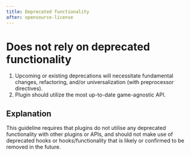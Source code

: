 ```yaml
---
title: Deprecated functionality
after: opensource-license
---
```


# Does not rely on deprecated functionality

1. Upcoming or existing deprecations will necessitate fundamental changes, refactoring, and/or universalization (with preprocessor directives).
2. Plugin should utilize the most up-to-date game-agnostic API.

## Explanation

This guideline requires that plugins do not utilise any deprecated functionality with other plugins or APIs, and should not make use of deprecated hooks or hooks/functionality that is likely or confirmed to be removed in the future.

